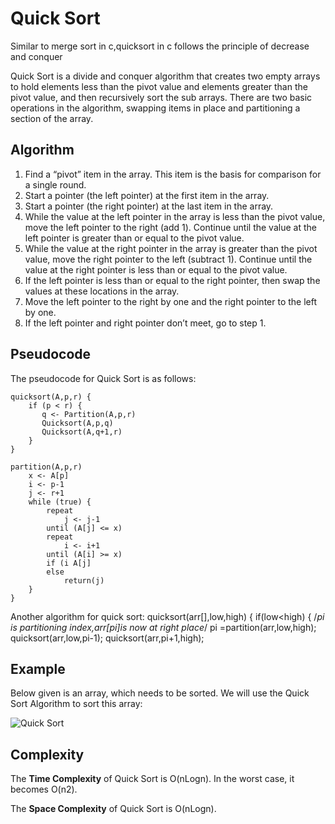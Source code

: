 # Quick Sort
Similar to merge sort in c,quicksort in c follows the principle of decrease and conquer

Quick Sort is a divide and conquer algorithm that creates two empty arrays to hold elements less than the pivot value and elements greater than the pivot value, and then recursively sort the sub arrays. There are two basic operations in the algorithm, swapping items in place and partitioning a section of the array.

## Algorithm

1. Find a “pivot” item in the array. This item is the basis for comparison for a single round.
2. Start a pointer (the left pointer) at the first item in the array.
3. Start a pointer (the right pointer) at the last item in the array.
4. While the value at the left pointer in the array is less than the pivot value, move the left pointer to the right (add 1). Continue until the value at the left pointer is greater than or equal to the pivot value.
5. While the value at the right pointer in the array is greater than the pivot value, move the right pointer to the left (subtract 1). Continue until the value at the right pointer is less than or equal to the pivot value.
6. If the left pointer is less than or equal to the right pointer, then swap the values at these locations in the array.
7. Move the left pointer to the right by one and the right pointer to the left by one.
8. If the left pointer and right pointer don’t meet, go to step 1.

## Pseudocode

The pseudocode for Quick Sort is as follows:

```
quicksort(A,p,r) {
    if (p < r) {
       q <- Partition(A,p,r)
       Quicksort(A,p,q)
       Quicksort(A,q+1,r)
    }
}

partition(A,p,r)
    x <- A[p]
    i <- p-1
    j <- r+1
    while (true) {
        repeat
            j <- j-1
        until (A[j] <= x)
        repeat
            i <- i+1
        until (A[i] >= x)
        if (i A[j]
        else 
            return(j)
    }
}
```
Another algorithm for quick sort:
quicksort(arr[],low,high)
{
if(low<high)
{
/*pi is partitioning index,arr[pi]is now at right place*/
pi =partition(arr,low,high);
quicksort(arr,low,pi-1);
quicksort(arr,pi+1,high);
## Example

Below given is an array, which needs to be sorted. We will use the Quick Sort Algorithm to sort this array:

![Quick Sort](https://cdn-images-1.medium.com/max/800/1*DtH6fEdBhoUGnjBWudJ8pA.png)

## Complexity

The **Time Complexity** of Quick Sort is O(nLogn). In the worst case, it becomes O(n2).

The **Space Complexity** of Quick Sort is O(nLogn).

